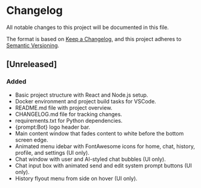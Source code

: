 # Changelog

All notable changes to this project will be documented in this file.

The format is based on [Keep a Changelog](https://keepachangelog.com/en/1.1.0/),
and this project adheres to [Semantic Versioning](https://semver.org/spec/v2.0.0.html).

## [Unreleased]

### Added

- Basic project structure with React and Node.js setup.
- Docker environment and project build tasks for VSCode.
- README.md file with project overview.
- CHANGELOG.md file for tracking changes.
- requirements.txt for Python dependencies.
- {prompt:Bot} logo header bar.
- Main content window that fades content to white before the bottom screen edge.
- Animated menu idebar with FontAwesome icons for home, chat, history, profile, and settings (UI only).
- Chat window with user and AI-styled chat bubbles (UI only).
- Chat input box with animated send and edit system prompt buttons (UI only).
- History flyout menu from side on hover (UI only).
